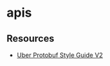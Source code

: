 # apis

## Resources

- [Uber Protobuf Style Guide V2](https://github.com/uber/prototool/tree/dev/style)